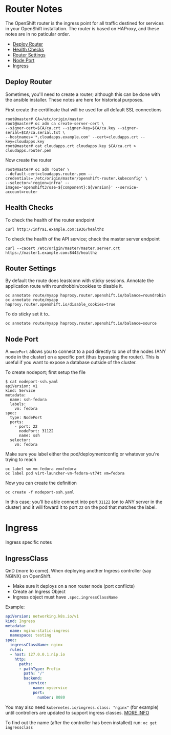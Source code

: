 # Router Notes

The OpenShift router is the ingress point for all traffic destined for services in your OpenShift installation. The router is based on HAProxy, and these notes are in no paticular order.

* [Deploy Router](#deploy-router)
* [Health Checks](#health-checks)
* [Router Settings](#router-settings)
* [Node Port](#node-port)
* [Ingress](#ingress)

## Deploy Router

Sometimes, you'll need to create a router; although this can be done with the ansible installer. These notes are here for historical purposes.

First create the certificate that will be used for all default SSL connections

```
root@master# CA=/etc/origin/master
root@master# oc adm ca create-server-cert \
--signer-cert=$CA/ca.crt --signer-key=$CA/ca.key --signer-serial=$CA/ca.serial.txt \
--hostnames='*.cloudapps.example.com' --cert=cloudapps.crt --key=cloudapps.key
root@master# cat cloudapps.crt cloudapps.key $CA/ca.crt > cloudapps.router.pem
```

Now create the router

```
root@master# oc adm router \
--default-cert=cloudapps.router.pem --credentials='/etc/origin/master/openshift-router.kubeconfig' \
--selector='region=infra' --images='openshift3/ose-${component}:${version}' --service-account=router
```

## Health Checks

To check the health of the router endpoint 

```
curl http://infra1.example.com:1936/healthz
```

To check the health of the API service; check the master server endpoint

```
curl --cacert /etc/origin/master/master.server.crt https://master1.example.com:8443/healthz
```
## Router Settings

By default the route does leastconn with sticky sessions. Annotate the application route with roundrobbin/cookies to disable it.

```
oc annotate route/myapp haproxy.router.openshift.io/balance=roundrobin
oc annotate route/myapp haproxy.router.openshift.io/disable_cookies=true
```

To do sticky set it to..

```
oc annotate route/myapp haproxy.router.openshift.io/balance=source
```

## Node Port

A `nodePort` allows you to connect to a pod directly to one of the nodes (ANY node in the cluster) on a specific port (thus bypassing the router). This is useful if you want to expose a database outside of the cluster.

To create nodeport; first setup the file

```
$ cat nodeport-ssh.yaml 
apiVersion: v1
kind: Service
metadata:
  name: ssh-fedora
  labels:
    vm: fedora
spec:
  type: NodePort
  ports:
    - port: 22
      nodePort: 31122
      name: ssh
  selector:
    vm: fedora
```

Make sure you label either the pod/deploymentconfig or whatever you're trying to reach

```
oc label vm vm-fedora vm=fedora
oc label pod virt-launcher-vm-fedora-vt74t vm=fedora
```

Now you can create the definition

```
oc create -f nodeport-ssh.yaml
```

In this case; you'll be able connect into port `31122` (on to ANY server in the cluster) and it will foward it to port `22` on the pod that matches the label.

# Ingress

Ingress specific notes

## IngressClass

QnD (more to come). When deploying another Ingress controller (say NGINX) on OpenShift.

* Make sure it deploys on a non router node (port conflicts)
* Create an Ingress Object
* Ingress object must have `.spec.ingressClassName`


Example:

```yaml
apiVersion: networking.k8s.io/v1
kind: Ingress
metadata:
  name: nginx-static-ingress
  namespace: testing
spec:
  ingressClassName: nginx
  rules:
  - host: 127.0.0.1.nip.io
    http:
      paths:
      - pathType: Prefix
        path: "/"
        backend:
          service:
            name: myservice
            port:
              number: 8080
```

You may also need `kubernetes.io/ingress.class: "nginx"` (for example) until controllers are updated to support ingress classes. [MORE INFO](https://kubernetes.io/docs/concepts/services-networking/ingress/)

To find out the name (after the controller has been installed) run: `oc get ingressclass`
